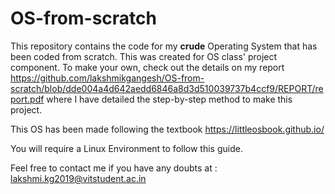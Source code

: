 # OS-from-scratch

This repository contains the code for my **crude** Operating System that has been coded from scratch. This was created for OS class' project component. To make your own, check out the details on my report https://github.com/lakshmikgangesh/OS-from-scratch/blob/dde004a4d642aedd6846a8d3d510039737b4ccf9/REPORT/report.pdf where I have detailed the step-by-step method to make this project. 

This OS has been made following the textbook https://littleosbook.github.io/

You will require a Linux Environment to follow this guide. 

Feel free to contact me if you have any doubts at : lakshmi.kg2019@vitstudent.ac.in
